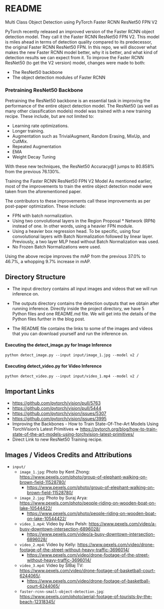 # README

Multi Class Object Detection using PyTorch Faster RCNN ResNet50 FPN V2

PyTorch recently released an improved version of the Faster RCNN object detection model. They call it the Faster RCNN ResNet50 FPN V2. This model is miles ahead in terms of detection quality compared to its predecessor, the original Faster RCNN ResNet50 FPN. In this repo, we will discover what makes the new Faster RCNN model better, why it is better, and what kind of detection results we can expect from it.
To improve the Faster RCNN ResNet50 (to get the V2 version) model, changes were made to both:

* The ResNet50 backbone
* The object detection modules of Faster RCNN

### Pretraining ResNet50 Backbone

Pretraining the ResNet50 backbone is an essential task in improving the performance of the entire object detection model. The ResNet50 (as well as many other classification models) model was trained with a new training recipe. These include, but are not limited to:

* Learning rate optimizations.
* Longer training.
* Augmentation such as TrivialAugment, Random Erasing,  MixUp, and CutMix.
* Repeated Augmentation
* EMA
* Weight Decay Tuning

With these new techniques, the ResNet50 Accuracy@1 jumps to 80.858% from the previous 76.130%.

Training the Faster RCNN ResNet50 FPN V2 Model
As mentioned earlier, most of the improvements to train the entire object detection model were taken from the aforementioned paper.

The contributors to these improvements call these improvements as per post-paper optimization. These include:

* FPN with batch normalization.
* Using two convolutional layers in the Region Proposal * Network (RPN) instead of one. In other words, using a heavier FPN module.
* Using a heavier box regression head. To be specific, using four convolutional layers with Batch Normalization followed by linear layer. Previously, a two layer MLP head without Batch Normalization was used.
* No Frozen Batch Normalizations were used.

Using the above recipe improves the mAP from the previous 37.0% to 46.7%, a whopping 9.7% increase in mAP.

## Directory Structure

* The input directory contains all input images and videos that we will run inference on.

* The outputs directory contains the detection outputs that we obtain after running inference.
Directly inside the project directory, we have 5 Python files and one README.md file. We will get into the details of the Python files further in the blog post.

* The README file contains the links to some of the images and videos that you can download yourself and run the inference on.


#### Executing the detect_image.py for Image Inference

`python detect_image.py --input input/image_1.jpg --model v2 /`

#### Executing detect_video.py for Video Inference

`python detect_video.py --input input/video_1.mp4 --model v2 /`


## Important Links

* https://github.com/pytorch/vision/pull/5763
* https://github.com/pytorch/vision/pull/5444
* https://github.com/pytorch/vision/issues/5307
* https://github.com/pytorch/vision/issues/3995
* Improving the Backbones - How to Train State-Of-The-Art Models Using TorchVision’s Latest Primitives => https://pytorch.org/blog/how-to-train-state-of-the-art-models-using-torchvision-latest-primitives/
* Direct Link to new ResNet50 Training recipe.



## Images / Videos Credits and Attributions

* `input/`
  * `image_1.jpg`: Photo by Kent Zhong: https://www.pexels.com/photo/group-of-elephant-walking-on-brown-field-11528780/
    * https://www.pexels.com/photo/group-of-elephant-walking-on-brown-field-11528780/
  * `image_2.jpg`: Photo by Suraj Arya: https://www.pexels.com/photo/people-riding-on-wooden-boat-on-lake-10544422/
    * https://www.pexels.com/photo/people-riding-on-wooden-boat-on-lake-10544422/  
  * `video_1.mp4`: Video by Alex Pelsh: https://www.pexels.com/video/a-busy-downtown-intersection-6896028/
    * https://www.pexels.com/video/a-busy-downtown-intersection-6896028/
  * `video_2.mp4`: Video by Kelly: https://www.pexels.com/video/drone-footage-of-the-street-without-heavy-traffic-3696014/
    * https://www.pexels.com/video/drone-footage-of-the-street-without-heavy-traffic-3696014/
  * `video_3.mp4`: Video by ŠIBaj TV: https://www.pexels.com/video/drone-footage-of-basketball-court-6244065/.
    * https://www.pexels.com/video/drone-footage-of-basketball-court-6244065/
  * `faster-rcnn-small-object-detection.jpg`: https://www.pexels.com/photo/aerial-footage-of-tourists-by-the-beach-12318345/

